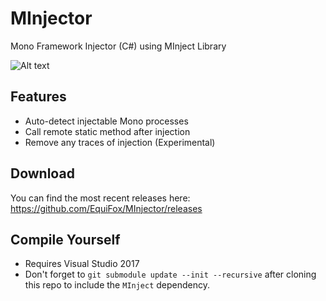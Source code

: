 # MInjector
Mono Framework Injector (C#) using MInject Library

![Alt text](http://i.imgur.com/DOQ0KYY.png "MInjector")

## Features
- Auto-detect injectable Mono processes
- Call remote static method after injection
- Remove any traces of injection (Experimental)

## Download
You can find the most recent releases here: https://github.com/EquiFox/MInjector/releases

## Compile Yourself
- Requires Visual Studio 2017
- Don't forget to `git submodule update --init --recursive` after cloning this repo to include the `MInject` dependency.
